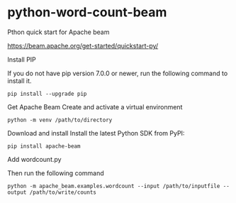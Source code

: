 # python-word-count-beam

Pthon quick start for Apache beam

<https://beam.apache.org/get-started/quickstart-py/>

Install PIP

If you do not have pip version 7.0.0 or newer, run the following command to install it.
```
pip install --upgrade pip
```

Get Apache Beam
Create and activate a virtual environment
```
python -m venv /path/to/directory
```
Download and install
Install the latest Python SDK from PyPI:
```
pip install apache-beam
```
Add wordcount.py

Then run the following command
```
python -m apache_beam.examples.wordcount --input /path/to/inputfile --output /path/to/write/counts
```
